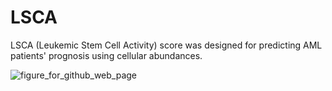 # LSCA
LSCA (Leukemic Stem Cell Activity) score was designed for predicting AML patients' prognosis using cellular abundances.

![figure_for_github_web_page](https://github.com/LabTMK/LSCA/assets/158116464/89304d71-6ca7-4938-9e82-19246f284bdb)

